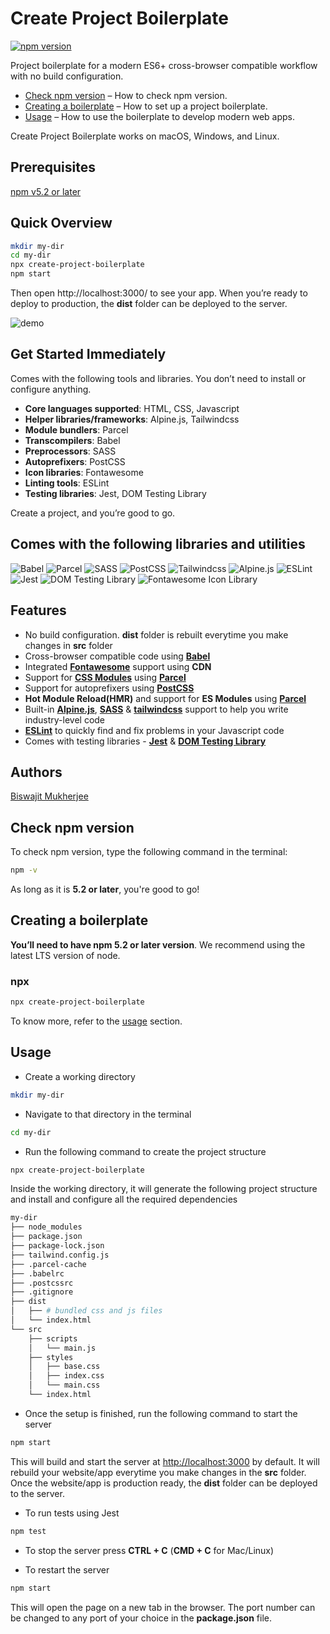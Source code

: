 # Create Project Boilerplate
[![npm version](https://img.shields.io/badge/npm%20package-v2.3.1-brightgreen)](https://img.shields.io/badge/npm%20package-v2.3.1-brightgreen)

Project boilerplate for a modern ES6+ cross-browser compatible workflow with no build configuration.

  - [Check npm version](#check-npm-version) – How to check npm version.
  - [Creating a boilerplate](#creating-a-boilerplate) – How to set up a project boilerplate.
  - [Usage](#usage) – How to use the boilerplate to develop modern web apps.

Create Project Boilerplate works on macOS, Windows, and Linux.


## Prerequisites

[npm v5.2 or later](https://nodejs.org/)


## Quick Overview

```bash
mkdir my-dir
cd my-dir
npx create-project-boilerplate
npm start
```

Then open http://localhost:3000/ to see your app.
When you’re ready to deploy to production, the **dist** folder can be deployed to the server.

![demo](https://res.cloudinary.com/biswajit-mukherjee/image/upload/v1664006663/Projects/create-project-boilerplate/demo_puel3y.gif)

## Get Started Immediately

Comes with the following tools and libraries. You don’t need to install or configure anything.

- **Core languages supported**: HTML, CSS, Javascript
- **Helper libraries/frameworks**: Alpine.js, Tailwindcss
- **Module bundlers**: Parcel
- **Transcompilers**: Babel
- **Preprocessors**: SASS
- **Autoprefixers**: PostCSS
- **Icon libraries**: Fontawesome
- **Linting tools**: ESLint
- **Testing libraries**: Jest, DOM Testing Library

Create a project, and you’re good to go.


## Comes with the following libraries and utilities

![Babel](https://res.cloudinary.com/biswajit-mukherjee/image/upload/v1664002075/Projects/create-project-boilerplate/babel_tnea8r.png)
![Parcel](https://res.cloudinary.com/biswajit-mukherjee/image/upload/v1664002075/Projects/create-project-boilerplate/Parcel-mb_hsbadm.png)
![SASS](https://res.cloudinary.com/biswajit-mukherjee/image/upload/v1664002075/Projects/create-project-boilerplate/sass_joaldy.png)
![PostCSS](https://res.cloudinary.com/biswajit-mukherjee/image/upload/v1664002075/Projects/create-project-boilerplate/postcss_b3fecc.png)
![Tailwindcss](https://res.cloudinary.com/biswajit-mukherjee/image/upload/v1664002075/Projects/create-project-boilerplate/tailwindcss_y7hxh1.png)
![Alpine.js](https://res.cloudinary.com/biswajit-mukherjee/image/upload/v1664002075/Projects/create-project-boilerplate/alpinejs_ijeh9g.jpg)
![ESLint](https://res.cloudinary.com/biswajit-mukherjee/image/upload/v1664002074/Projects/create-project-boilerplate/eslint_tihzz6.png)
![Jest](https://res.cloudinary.com/biswajit-mukherjee/image/upload/v1664002074/Projects/create-project-boilerplate/jest_p9ggno.png)
![DOM Testing Library](https://res.cloudinary.com/biswajit-mukherjee/image/upload/v1664002074/Projects/create-project-boilerplate/dom-testing-library_e0uj88.jpg)
![Fontawesome Icon Library](https://res.cloudinary.com/biswajit-mukherjee/image/upload/v1664002075/Projects/create-project-boilerplate/fontawesome_dlbby8.png)


## Features

- No build configuration. **dist** folder is rebuilt everytime you make changes in **src** folder
- Cross-browser compatible code using **[Babel](https://babeljs.io/)**
- Integrated **[Fontawesome](https://fontawesome.com/)** support using **CDN**
- Support for **[CSS Modules](https://parceljs.org/languages/css/#css-modules)** using **[Parcel](https://parceljs.org/)**
- Support for autoprefixers using **[PostCSS](https://postcss.org/)**
- **Hot Module Reload(HMR)** and support for **ES Modules** using **[Parcel](https://parceljs.org/)**
- Built-in **[Alpine.js](https://alpinejs.dev/)**, **[SASS](https://sass-lang.com/)** & **[tailwindcss](https://tailwindcss.com/)** support to help you write industry-level code
- **[ESLint](https://eslint.org/)** to quickly find and fix problems in your Javascript code
- Comes with testing libraries - **[Jest](https://jestjs.io/)** & **[DOM Testing Library](https://testing-library.com/)**


## Authors

[Biswajit Mukherjee](https://github.com/Biswajit-Mukherjee)


## Check npm version

To check npm version, type the following command in the terminal:

```bash
npm -v
```

As long as it is **5.2 or later**, you're good to go!


## Creating a boilerplate

**You’ll need to have npm 5.2 or later version**. We recommend using the latest LTS version of node.

**<h3>npx</h3>**

```bash
npx create-project-boilerplate
```

To know more, refer to the [usage](#Usage) section.


## Usage

- Create a working directory
```bash
mkdir my-dir
```

- Navigate to that directory in the terminal

```bash
cd my-dir
```

- Run the following command to create the project structure

```bash
npx create-project-boilerplate
```

Inside the working directory, it will generate the following project structure and install and configure all the required dependencies

```bash
my-dir
├── node_modules
├── package.json
├── package-lock.json
├── tailwind.config.js
├── .parcel-cache
├── .babelrc
├── .postcssrc
├── .gitignore
├── dist
│   ├── # bundled css and js files
│   └── index.html
└── src
    ├── scripts
    │   └── main.js
    ├── styles
    │   ├── base.css
    │   ├── index.css
    │   └── main.css
    └── index.html
```

- Once the setup is finished, run the following command to start the server

```bash
npm start
```
This will build and start the server at [http://localhost:3000](http://localhost:3000) by default. It will rebuild your website/app everytime you make changes in the **src** folder. Once the website/app is production ready, the **dist** folder can be deployed to the server.

- To run tests using Jest

```bash
npm test
```

- To stop the server press **CTRL + C** (**CMD + C** for Mac/Linux)

- To restart the server

```bash
npm start
```

This will open the page on a new tab in the browser. The port number can be changed to any port of your choice in the **package.json** file.
